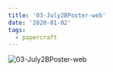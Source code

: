 ```yaml
---
title: '03-July2BPoster-web'
date: '2020-01-02'
tags:
  - papercraft
---
```


![03-July2BPoster-web](/images/matisse_website_images/03-July2BPoster-web.jpg)
